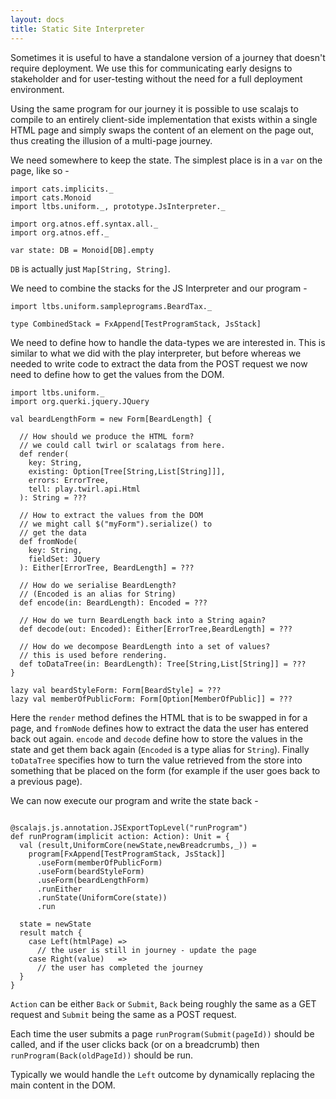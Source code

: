 ```yaml
---
layout: docs
title: Static Site Interpreter
---
```


Sometimes it is useful to have a standalone version of a journey
that doesn't require deployment. We use this for communicating early
designs to stakeholder and for user-testing without the need for a
full deployment environment.

Using the same program for our journey it is possible to use scalajs
to compile to an entirely client-side implementation that exists
within a single HTML page and simply swaps the content of an element
on the page out, thus creating the illusion of a multi-page journey.

We need somewhere to keep the state. The simplest place is in a `var`
on the page, like so -

```tut:silent
import cats.implicits._
import cats.Monoid
import ltbs.uniform._, prototype.JsInterpreter._

import org.atnos.eff.syntax.all._
import org.atnos.eff._

var state: DB = Monoid[DB].empty
```

`DB` is actually just `Map[String, String]`.

We need to combine the stacks for the JS Interpreter and our program -

```tut:silent
import ltbs.uniform.sampleprograms.BeardTax._

type CombinedStack = FxAppend[TestProgramStack, JsStack]
```

We need to define how to handle the data-types we are interested
in. This is similar to what we did with the play interpreter, but
before whereas we needed to write code to extract the data from the
POST request we now need to define how to get the values from the
DOM.

```tut:silent
import ltbs.uniform._
import org.querki.jquery.JQuery

val beardLengthForm = new Form[BeardLength] {

  // How should we produce the HTML form?
  // we could call twirl or scalatags from here.
  def render(
    key: String,
    existing: Option[Tree[String,List[String]]],
    errors: ErrorTree,
	tell: play.twirl.api.Html
  ): String = ???

  // How to extract the values from the DOM
  // we might call $("myForm").serialize() to
  // get the data
  def fromNode(
    key: String,
    fieldSet: JQuery
  ): Either[ErrorTree, BeardLength] = ???

  // How do we serialise BeardLength?
  // (Encoded is an alias for String)
  def encode(in: BeardLength): Encoded = ???

  // How do we turn BeardLength back into a String again?
  def decode(out: Encoded): Either[ErrorTree,BeardLength] = ???

  // How do we decompose BeardLength into a set of values?
  // this is used before rendering.
  def toDataTree(in: BeardLength): Tree[String,List[String]] = ???
}

lazy val beardStyleForm: Form[BeardStyle] = ???
lazy val memberOfPublicForm: Form[Option[MemberOfPublic]] = ???
```

Here the `render` method defines the HTML that is to be swapped in for a
page, and `fromNode` defines how to extract the data the user has
entered back out again. `encode` and `decode` define how to store the
values in the state and get them back again (`Encoded` is a type alias
for `String`). Finally `toDataTree` specifies how to turn the value
retrieved from the store into something that be placed on the form
(for example if the user goes back to a previous page).

We can now execute our program and write the state back -

```tut:silent

@scalajs.js.annotation.JSExportTopLevel("runProgram")
def runProgram(implicit action: Action): Unit = {
  val (result,UniformCore(newState,newBreadcrumbs,_)) =
    program[FxAppend[TestProgramStack, JsStack]]
      .useForm(memberOfPublicForm)
      .useForm(beardStyleForm)
      .useForm(beardLengthForm)
      .runEither
      .runState(UniformCore(state))
      .run

  state = newState
  result match {
	case Left(htmlPage) =>
	  // the user is still in journey - update the page
	case Right(value)   =>
	  // the user has completed the journey
  }
}
```

`Action` can be either `Back` or `Submit`, `Back` being roughly the
same as a GET request and `Submit` being the same as a POST request.

Each time the user submits a page `runProgram(Submit(pageId))` should
be called, and if the user clicks back (or on a breadcrumb) then
`runProgram(Back(oldPageId))` should be run.

Typically we would handle the `Left` outcome by dynamically replacing
the main content in the DOM.
